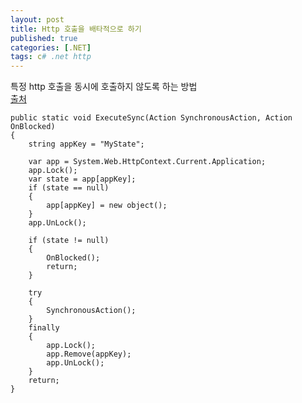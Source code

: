 ```yaml
---
layout: post
title: Http 호출을 배타적으로 하기
published: true
categories: [.NET]
tags: c# .net http
---
```

특정 http 호출을 동시에 호출하지 않도록 하는 방법  
[출처](https://qiita.com/ryotkn/items/359e90450bfae332beb5)  
    
```
public static void ExecuteSync(Action SynchronousAction, Action OnBlocked)
{
	string appKey = "MyState";

	var app = System.Web.HttpContext.Current.Application;
	app.Lock();
	var state = app[appKey];
	if (state == null)
	{
		app[appKey] = new object();
	}
	app.UnLock();

	if (state != null)
	{
		OnBlocked();
		return;
	}

	try
	{
		SynchronousAction();
	}
	finally
	{
		app.Lock();
		app.Remove(appKey);
		app.UnLock();
	}
	return;
}
```
   